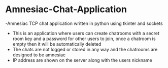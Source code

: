 # Amnesiac-Chat-Application
-Amnesiac TCP chat application written in python using tkinter and sockets

- This is an application where users can create chatrooms with a secret room key and a password for other users to join, 
once a chatroom is empty then it will be automatically deleted
- The chats are not logged or stored in any way and the chatrooms are designed to be amnesiac
- IP address are shown on the server along with the users nickname
